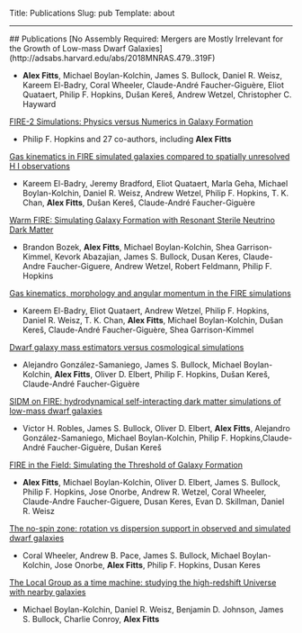 Title: Publications
Slug: pub
Template: about

<left>
<hr class="small">
## Publications
[No Assembly Required: Mergers are Mostly Irrelevant for the Growth of Low-mass Dwarf Galaxies](http://adsabs.harvard.edu/abs/2018MNRAS.479..319F)

- **Alex Fitts**, Michael Boylan-Kolchin, James S. Bullock, Daniel R. Weisz, Kareem El-Badry, Coral Wheeler, Claude-André Faucher-Giguère, Eliot Quataert, Philip F. Hopkins, Dušan Kereš, Andrew Wetzel, Christopher C. Hayward

[FIRE-2 Simulations: Physics versus Numerics in Galaxy Formation](http://adsabs.harvard.edu/doi/10.1093/mnras/sty1690)

- Philip F. Hopkins and 27 co-authors, including **Alex Fitts**

[Gas kinematics in FIRE simulated galaxies compared to spatially unresolved H I observations](http://adsabs.harvard.edu/abs/2018MNRAS.477.1536E)

- Kareem El-Badry, Jeremy Bradford, Eliot Quataert, Marla Geha, Michael Boylan-Kolchin, Daniel R. Weisz, Andrew Wetzel, Philip F. Hopkins, T. K. Chan, **Alex Fitts**, Dušan Kereš, Claude-André Faucher-Giguère

[Warm FIRE: Simulating Galaxy Formation with Resonant Sterile Neutrino Dark Matter](https://arxiv.org/abs/1803.05424)

- Brandon Bozek, **Alex Fitts**, Michael Boylan-Kolchin, Shea Garrison-Kimmel, Kevork Abazajian, James S. Bullock, Dusan Keres, Claude-Andre Faucher-Giguere, Andrew Wetzel, Robert Feldmann, Philip F. Hopkins

[Gas kinematics, morphology and angular momentum in the FIRE simulations](http://adsabs.harvard.edu/abs/2018MNRAS.473.1930E)

- Kareem El-Badry, Eliot Quataert, Andrew Wetzel, Philip F. Hopkins, Daniel R. Weisz, T. K. Chan, **Alex Fitts**, Michael Boylan-Kolchin, Dušan Kereš, Claude-André Faucher-Giguère, Shea Garrison-Kimmel

[Dwarf galaxy mass estimators versus cosmological simulations](http://adsabs.harvard.edu/abs/2017MNRAS.472.4786G)

- Alejandro González-Samaniego, James S. Bullock, Michael Boylan-Kolchin, **Alex Fitts**, Oliver D. Elbert, Philip F. Hopkins, Dušan Kereš, Claude-André Faucher-Giguère

[SIDM on FIRE: hydrodynamical self-interacting dark matter simulations of low-mass dwarf galaxies](http://adsabs.harvard.edu/abs/2017MNRAS.472.2945R)

- Victor H. Robles, James S. Bullock, Oliver D. Elbert, **Alex Fitts**, Alejandro González-Samaniego, Michael Boylan-Kolchin, Philip F. Hopkins,Claude-André Faucher-Giguère, Dušan Kereš

[FIRE in the Field: Simulating the Threshold of Galaxy Formation](http://adsabs.harvard.edu/abs/2017MNRAS.471.3547F)

- **Alex Fitts**, Michael Boylan-Kolchin, Oliver D. Elbert, James S. Bullock, Philip F. Hopkins, Jose Onorbe, Andrew R. Wetzel, Coral Wheeler, Claude-Andre Faucher-Giguere, Dusan Keres, Evan D. Skillman, Daniel R. Weisz

[The no-spin zone: rotation vs dispersion support in observed and simulated dwarf galaxies](http://adsabs.harvard.edu/abs/2017MNRAS.465.2420W)

- Coral Wheeler, Andrew B. Pace, James S. Bullock, Michael Boylan-Kolchin, Jose Onorbe, **Alex Fitts**, Philip F. Hopkins, Dusan Keres

[The Local Group as a time machine: studying the high-redshift Universe with nearby galaxies](http://adsabs.harvard.edu/abs/2015MNRAS.453.1503B)

- Michael Boylan-Kolchin, Daniel R. Weisz, Benjamin D. Johnson, James S. Bullock, Charlie Conroy, **Alex Fitts**
</left>
